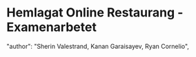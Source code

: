 # Hemlagat Online Restaurang - Examenarbetet

  "author": "Sherin Valestrand, Kanan Garaisayev, Ryan Cornelio",
